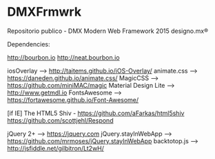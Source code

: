 # DMXFrmwrk
Repositorio publico - DMX Modern Web Framework 2015 designo.mx®

Dependencies:

http://bourbon.io
http://neat.bourbon.io

iosOverlay --> http://taitems.github.io/iOS-Overlay/
animate.css --> https://daneden.github.io/animate.css/
MagicCSS --> https://github.com/miniMAC/magic
Material Design Lite --> http://www.getmdl.io
FontsAwesome --> https://fortawesome.github.io/Font-Awesome/

[if IE]
The HTML5 Shiv - https://github.com/aFarkas/html5shiv
https://github.com/scottjehl/Respond

jQuery 2+ --> https://jquery.com
jQuery.stayInWebApp --> https://github.com/mrmoses/jQuery.stayInWebApp
backtotop.js --> http://jsfiddle.net/gilbitron/Lt2wH/
